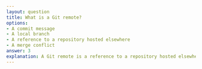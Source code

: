 ```yaml
---
layout: question
title: What is a Git remote?
options:
- A commit message
- A local branch
- A reference to a repository hosted elsewhere
- A merge conflict
answer: 3
explanation: A Git remote is a reference to a repository hosted elsewhere (like GitHub, GitLab). It allows you to synchronize your local repository with repositories on other servers.
---
```

